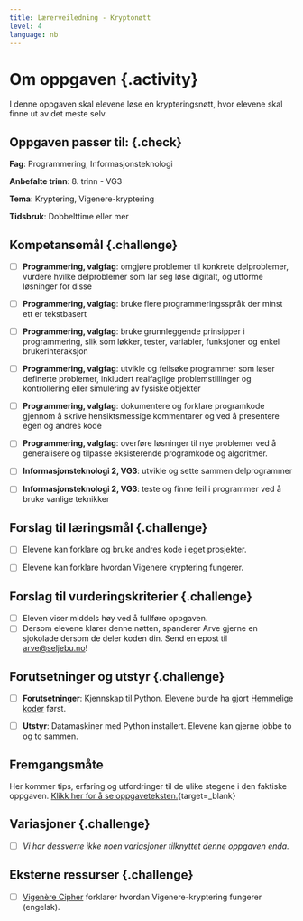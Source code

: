 ```yaml
---
title: Lærerveiledning - Kryptonøtt
level: 4
language: nb
---
```


# Om oppgaven {.activity}
I denne oppgaven skal elevene løse en krypteringsnøtt, hvor elevene skal finne ut av det meste selv.

## Oppgaven passer til: {.check}
 __Fag__: Programmering, Informasjonsteknologi

__Anbefalte trinn__: 8. trinn - VG3

__Tema__: Kryptering, Vigenere-kryptering

__Tidsbruk__: Dobbelttime eller mer


## Kompetansemål {.challenge}

- [ ]  __Programmering, valgfag__: omgjøre problemer til konkrete delproblemer, vurdere hvilke delproblemer som lar seg løse digitalt, og utforme løsninger for disse

- [ ]  __Programmering, valgfag__: bruke flere programmeringsspråk der minst ett er tekstbasert

- [ ]  __Programmering, valgfag__: bruke grunnleggende prinsipper i programmering, slik som løkker, tester, variabler, funksjoner og enkel brukerinteraksjon

- [ ]  __Programmering, valgfag__: utvikle og feilsøke programmer som løser definerte problemer, inkludert realfaglige problemstillinger og kontrollering eller simulering av fysiske objekter

- [ ]  __Programmering, valgfag__: dokumentere og forklare programkode gjennom å skrive hensiktsmessige kommentarer og ved å presentere egen og andres kode

- [ ]  __Programmering, valgfag__: overføre løsninger til nye problemer ved å generalisere og tilpasse eksisterende programkode og algoritmer.

- [ ]  __Informasjonsteknologi 2, VG3__: utvikle og sette sammen delprogrammer

- [ ]  __Informasjonsteknologi 2, VG3__: teste og finne feil i programmer ved å bruke vanlige teknikker

## Forslag til læringsmål {.challenge}
- [ ]  Elevene kan forklare og bruke andres kode i eget prosjekter.
- [ ]  Elevene kan forklare hvordan Vigenere kryptering fungerer.


## Forslag til vurderingskriterier {.challenge}
- [ ] Eleven viser middels høy ved å fullføre oppgaven.
- [ ] Dersom elevene klarer denne nøtten, spanderer Arve gjerne en sjokolade dersom de deler koden din. Send en epost til arve@seljebu.no!

## Forutsetninger og utstyr {.challenge}
- [ ]  __Forutsetninger__: Kjennskap til Python. Elevene burde ha gjort [Hemmelige koder](../hemmelige_koder/hemmelige_koder.html) først.
- [ ]  __Utstyr__:  Datamaskiner med Python installert. Elevene kan gjerne jobbe to og to sammen.


## Fremgangsmåte
Her kommer tips, erfaring og utfordringer til de ulike stegene i den faktiske oppgaven. [Klikk her for å se oppgaveteksten.](../kryptonott/kryptonott.html){target=_blank}

## Variasjoner {.challenge}
- [ ]  _Vi har dessverre ikke noen variasjoner tilknyttet denne oppgaven enda._

## Eksterne ressurser {.challenge}
- [ ] [Vigenère Cipher](https://www.youtube.com/watch?v=9zASwVoshiM) forklarer hvordan Vigenere-kryptering fungerer (engelsk).
